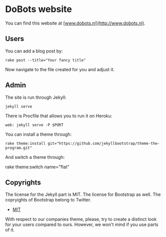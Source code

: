 # DoBots website

You can find this website at [www.dobots.nl](http://www.dobots.nl).

## Users

You can add a blog post by:

    rake post --title="Your fancy title"
    
Now navigate to the file created for you and adjust it.

## Admin

The site is run through Jekyll:

    jekyll serve
    
There is Procfile that allows you to run it on Heroku:

    web: jekyll serve -P $PORT
    
You can install a theme through:

    rake theme:install git="https://github.com/jekyllbootstrap/theme-the-program.git"
    
And switch a theme through:

   rake theme:switch name="flat"
    
## Copyrights

The license for the Jekyll part is MIT. The license for Bootstrap as well. The copryights of Bootstrap belong to Twitter.

* [MIT](http://opensource.org/licenses/MIT)

With respect to our companies theme, please, try to create a distinct look for your users compared to ours. However, we won't mind if you use parts of it.
